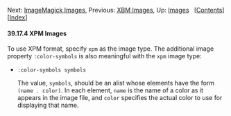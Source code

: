 <!-- This is the GNU Emacs Lisp Reference Manual
corresponding to Emacs version 27.2.

Copyright (C) 1990-1996, 1998-2021 Free Software Foundation,
Inc.

Permission is granted to copy, distribute and/or modify this document
under the terms of the GNU Free Documentation License, Version 1.3 or
any later version published by the Free Software Foundation; with the
Invariant Sections being "GNU General Public License," with the
Front-Cover Texts being "A GNU Manual," and with the Back-Cover
Texts as in (a) below.  A copy of the license is included in the
section entitled "GNU Free Documentation License."

(a) The FSF's Back-Cover Text is: "You have the freedom to copy and
modify this GNU manual.  Buying copies from the FSF supports it in
developing GNU and promoting software freedom." -->

<!-- Created by GNU Texinfo 6.7, http://www.gnu.org/software/texinfo/ -->

Next: [ImageMagick Images](ImageMagick-Images.html), Previous: [XBM Images](XBM-Images.html), Up: [Images](Images.html)   \[[Contents](index.html#SEC_Contents "Table of contents")]\[[Index](Index.html "Index")]

#### 39.17.4 XPM Images

To use XPM format, specify `xpm` as the image type. The additional image property `:color-symbols` is also meaningful with the `xpm` image type:

*   `:color-symbols symbols`

    The value, `symbols`, should be an alist whose elements have the form `(name . color)`. In each element, `name` is the name of a color as it appears in the image file, and `color` specifies the actual color to use for displaying that name.
